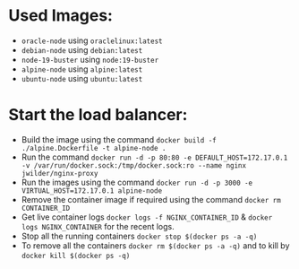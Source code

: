 # Used Images:
* `oracle-node` using `oraclelinux:latest`
* `debian-node` using `debian:latest`
* `node-19-buster` using `node:19-buster` 
* `alpine-node` using `alpine:latest`
* `ubuntu-node` using `ubuntu:latest` 

# Start the load balancer:

* Build the image using the command `docker build -f ./alpine.Dockerfile -t alpine-node .`
* Run the command `docker run -d -p 80:80 -e DEFAULT_HOST=172.17.0.1 -v /var/run/docker.sock:/tmp/docker.sock:ro --name nginx jwilder/nginx-proxy`
* Run the images using the command `docker run -d -p 3000 -e VIRTUAL_HOST=172.17.0.1 alpine-node`
* Remove the container image if required using the command `docker rm CONTAINER_ID`
* Get live container logs `docker logs -f NGINX_CONTAINER_ID` & `docker logs NGINX_CONTAINER` for the recent logs.
* Stop all the running containers `docker stop $(docker ps -a -q)`
* To remove all the containers `docker rm $(docker ps -a -q)` and to kill by `docker kill $(docker ps -q)`
